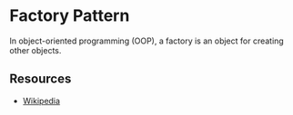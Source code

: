 # Factory Pattern

In object-oriented programming (OOP), a factory is an object for creating other objects.

## Resources

- [Wikipedia](https://en.wikipedia.org/wiki/Factory_(object-oriented_programming))
